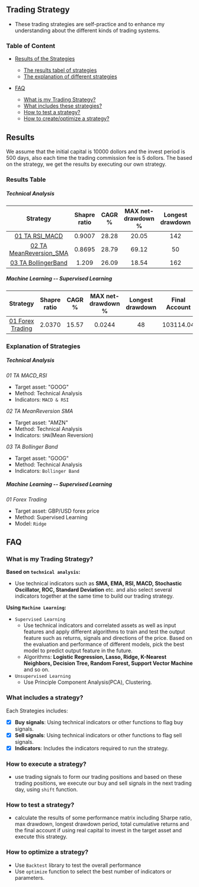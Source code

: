 ## Trading Strategy

- These trading strategies are self-practice and to enhance my understanding about the different kinds of trading systems.

### Table of Content
- [Results of the Strategies](#results)
  - [The results tabel of strategies](#results-table)
  - [The explanation of different strategies](#explanation-of-strategies)

- [FAQ](#faq)
    - [What is my Trading Strategy?](#what-is-my-trading-strategy)
    - [What includes these strategies?](#what-includes-a-strategy)
    - [How to test a strategy?](#how-to-test-a-strategy)
    - [How to create/optimize a strategy?](#how-to-optimize-a-strategy)

## Results

We assume that the initial capital is 10000 dollors and the invest period is 500 days, also each time the trading commission fee is 5 dollors. The based on the strategy, we get the results by executing our own strategy.

### Results Table

##### Technical Analysis

|                                                           Strategy                                                            | Shapre ratio | CAGR % | MAX net-drawdown % | Longest drawdown | Final Account | Buy&Hold Account |
|:-----------------------------------------------------------------------------------------------------------------------------:|:------------:|:------:|:------------------:|:----------------:|:-------------:|:----------------:|
|         [01 TA RSI_MACD](https://github.com/wwenne/Trading_Strategy/blob/main/Technical_Analysis/01_TA_RSI%26MACD.py)         |    0.9007    | 28.28  |       20.05        |       142        |   140558.63   |    116838.24     |           
| [02 TA MeanReversion_SMA](https://github.com/wwenne/Trading_Strategy/blob/main/Technical_Analysis/02_TA_MeanReversion_SMA.py) |    0.8695    | 28.79  |       69.12        |        50        |   140834.71   |    120102.93     |
| [03 TA BollingerBand](https://github.com/wwenne/Trading_Strategy/blob/main/Technical_Analysis/03_TA_BollingerBand.py) |    1.209     | 26.09  |       18.54        |       162        |   137034.66   |    116124.94     |

##### Machine Learning -- Supervised Learning

|                                                           Strategy                                                           | Shapre ratio | CAGR % | MAX net-drawdown % | Longest drawdown | Final Account | Buy&Hold Account |
|:----------------------------------------------------------------------------------------------------------------------------:|:------------:|:------:|:------------------:|:----------------:|:-------------:|:----------------:|
| [01 Forex Trading](https://github.com/wwenne/Trading_Strategy/blob/main/Trading_Using_SupervisedLearning/01_ForexTrading.py) |    2.0370    | 15.57  |       0.0244       |        48        |   103114.04   |     98351.30     |



### Explanation of Strategies
##### Technical Analysis
_01 TA MACD_RSI_
- Target asset: "GOOG"
- Method: Technical Analysis 
- Indicators: `MACD & RSI`

_02 TA MeanReversion SMA_
- Target asset: "AMZN"
- Method: Technical Analysis 
- Indicators: `SMA`(Mean Reversion)

_03 TA Bollinger Band_
- Target asset: "GOOG"
- Method: Technical Analysis 
- Indicators: `Bollinger Band`

##### Machine Learning -- Supervised Learning
_01 Forex Trading_
- Target asset: GBP/USD forex price
- Method: Supervised Learning 
- Model: `Ridge`




## FAQ

### What is my Trading Strategy?

**Based on `technical analysis`:**
- Use technical indicators such as **SMA, EMA, RSI, MACD, Stochastic Oscillator, ROC, Standard Deviation** etc. and also select several indicators together at the same time to build our trading strategy.

**Using `Machine Learning`:**
- `Supervised Learning`
  - Use technical indicators and correlated assets as well as  input features and apply different algorithms to train and test the output feature such as returns, signals and directions of the price. Based on the evaluation and performance of different models, pick the best model to predict output feature in the future.
  - Algorithms: **Logistic Regression, Lasso, Ridge, K-Nearest Neighbors, Decision Tree, Random Forest, Support Vector Machine** and so on.
- `Unsupervised Learning`
  - Use Principle Component Analysis(PCA), Clustering.


### What includes a strategy?

Each Strategies includes:  

- [x] **Buy signals**: Using technical indicators or other functions to flag buy signals.
- [x] **Sell signals**: Using technical indicators or other functions to flag sell signals.
- [x] **Indicators**: Includes the indicators required to run the strategy.

### How to execute a strategy?

- use trading signals to form our trading positions and based on these trading positions, we execute our buy and sell signals in the next trading day, using `shift` function.

### How to test a strategy?

- calculate the results of some performance matrix including Sharpe ratio, max drawdown, longest drawdown period, total cumulative returns and the final account if using real capital to invest in the target asset and execute this strategy.

### How to optimize a strategy?

- Use `Backtest` library to test the overall performance
- Use `optimize` function to select the best number of indicators or parameters.

